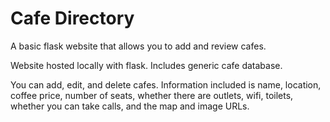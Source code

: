 # Cafe Directory
A basic flask website that allows you to add and review cafes.

Website hosted locally with flask. Includes generic cafe database.

You can add, edit, and delete cafes. Information included is name, location, coffee price, number of seats, whether there are outlets, wifi, toilets, whether you can take calls, and the map and image URLs.
